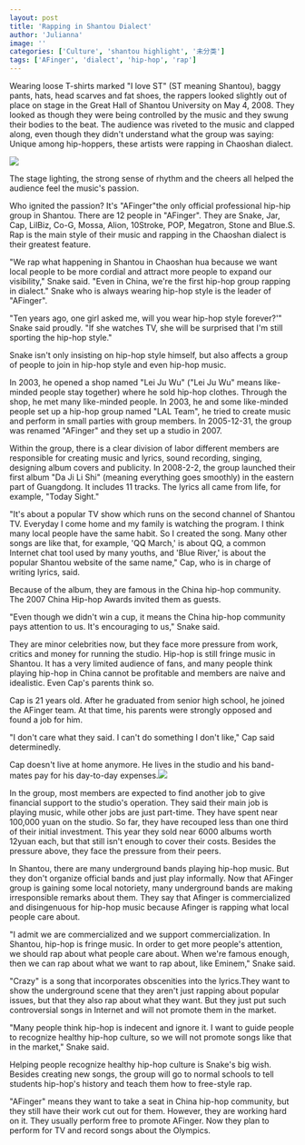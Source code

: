 ```yaml
---
layout: post
title: 'Rapping in Shantou Dialect'
author: 'Julianna'
image: ''
categories: ['Culture', 'shantou highlight', '未分类']
tags: ['AFinger', 'dialect', 'hip-hop', 'rap']
---
```


Wearing loose T-shirts marked "I love ST" (ST meaning Shantou), baggy pants, hats, head scarves and fat shoes, the rappers looked slightly out of place on stage in the Great Hall of Shantou University on May 4, 2008. They looked as though they were being controlled by the music and they swung their bodies to the beat. The audience was riveted to the music and clapped along, even though they didn't understand what the group was saying: Unique among hip-hoppers, these artists were rapping in Chaoshan dialect. 

![](http://lh6.ggpht.com/myshantou/SDF6s9QZ_AI/AAAAAAAABp0/wcDvT74QcFo/IMG_0501.JPG?imgmax=512)

The stage lighting, the strong sense of rhythm and the cheers all helped the audience feel the music's passion.

Who ignited the passion? It's "AFinger"the only official professional hip-hip group in Shantou. There are 12 people in "AFinger". They are Snake, Jar, Cap, LilBiz, Co-G, Mossa, Alion, 10Stroke, POP, Megatron, Stone and Blue.S. Rap is the main style of their music and rapping in the Chaoshan dialect is their greatest feature.

"We rap what happening in Shantou in Chaoshan hua because we want local people to be more cordial and attract more people to expand our visibility," Snake said. "Even in China, we're the first hip-hop group rapping in dialect." Snake who is always wearing hip-hop style is the leader of "AFinger".

"Ten years ago, one girl asked me, will you wear hip-hop style forever?'" Snake said proudly. "If she watches TV, she will be surprised that I'm still sporting the hip-hop style."

Snake isn't only insisting on hip-hop style himself, but also affects a group of people to join in hip-hop style and even hip-hop music.

In 2003, he opened a shop named "Lei Ju Wu" ("Lei Ju Wu" means like-minded people stay together) where he sold hip-hop clothes. Through the shop, he met many like-minded people. In 2003, he and some like-minded people set up a hip-hop group named "LAL Team", he tried to create music and perform in small parties with group members. In 2005-12-31, the group was renamed "AFinger" and they set up a studio in 2007.

Within the group, there is a clear division of labor different members are responsible for creating music and lyrics, sound recording, singing, designing album covers and publicity. In 2008-2-2, the group launched their first album "Da Ji Li Shi" (meaning everything goes smoothly) in the eastern part of Guangdong. It includes 11 tracks. The lyrics all came from life, for example, "Today Sight."

"It's about a popular TV show which runs on the second channel of Shantou TV. Everyday I come home and my family is watching the program. I think many local people have the same habit. So I created the song. Many other songs are like that, for example, 'QQ March,' is about QQ, a common Internet chat tool used by many youths, and 'Blue River,' is about the popular Shantou website of the same name," Cap, who is in charge of writing lyrics, said.

Because of the album, they are famous in the China hip-hop community. The 2007 China Hip-hop Awards invited them as guests.

"Even though we didn't win a cup, it means the China hip-hop community pays attention to us. It's encouraging to us," Snake said.

They are minor celebrities now, but they face more pressure from work, critics and money for running the studio. Hip-hop is still fringe music in Shantou. It has a very limited audience of fans, and many people think playing hip-hop in China cannot be profitable and members are naive and idealistic. Even Cap's parents think so.

Cap is 21 years old. After he graduated from senior high school, he joined the AFinger team. At that time, his parents were strongly opposed and found a job for him.

"I don't care what they said. I can't do something I don't like," Cap said determinedly.

Cap doesn't live at home anymore. He lives in the studio and his band-mates pay for his day-to-day expenses.![](http://lh3.ggpht.com/myshantou/SDF8xNQZ_BI/AAAAAAAABp8/hTnMuHOXEBA/IMG_0552.JPG?imgmax=512)

In the group, most members are expected to find another job to give financial support to the studio's operation. They said their main job is playing music, while other jobs are just part-time. They have spent near 100,000 yuan on the studio. So far, they have recouped less than one third of their initial investment. This year they sold near 6000 albums worth 12yuan each, but that still isn't enough to cover their costs. Besides the pressure above, they face the pressure from their peers.

In Shantou, there are many underground bands playing hip-hop music. But they don't organize official bands and just play informally. Now that AFinger group is gaining some local notoriety, many underground bands are making irresponsible remarks about them. They say that Afinger is commercialized and disingenuous for hip-hop music because Afinger is rapping what local people care about.

"I admit we are commercialized and we support commercialization. In Shantou, hip-hop is fringe music. In order to get more people's attention, we should rap about what people care about. When we're famous enough, then we can rap about what we want to rap about, like Eminem," Snake said.

"Crazy" is a song that incorporates obscenities into the lyrics.They want to show the underground scene that they aren't just rapping about popular issues, but that they also rap about what they want. But they just put such controversial songs in Internet and will not promote them in the market.

"Many people think hip-hop is indecent and ignore it. I want to guide people to recognize healthy hip-hop culture, so we will not promote songs like that in the market," Snake said.

Helping people recognize healthy hip-hop culture is Snake's big wish. Besides creating new songs, the group will go to normal schools to tell students hip-hop's history and teach them how to free-style rap.

"AFinger" means they want to take a seat in China hip-hop community, but they still have their work cut out for them. However, they are working hard on it. They usually perform free to promote AFinger. Now they plan to perform for TV and record songs about the Olympics.
